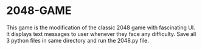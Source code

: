 # 2048-GAME
This game is the modification of the classic 2048 game with fascinating UI. It displays text messages to user whenever they face any difficulty.
Save all 3 python files in same directory and run the 2048.py file.
